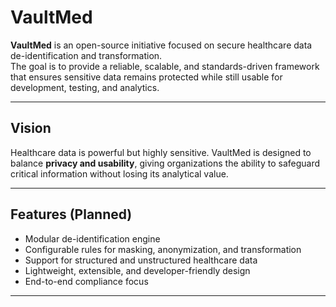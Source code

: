 # VaultMed  

**VaultMed** is an open-source initiative focused on secure healthcare data de-identification and transformation.  
The goal is to provide a reliable, scalable, and standards-driven framework that ensures sensitive data remains protected while still usable for development, testing, and analytics.  

---

## Vision  
Healthcare data is powerful but highly sensitive. VaultMed is designed to balance **privacy and usability**, giving organizations the ability to safeguard critical information without losing its analytical value.  

---

## Features (Planned)  
- Modular de-identification engine  
- Configurable rules for masking, anonymization, and transformation  
- Support for structured and unstructured healthcare data  
- Lightweight, extensible, and developer-friendly design  
- End-to-end compliance focus  

---
